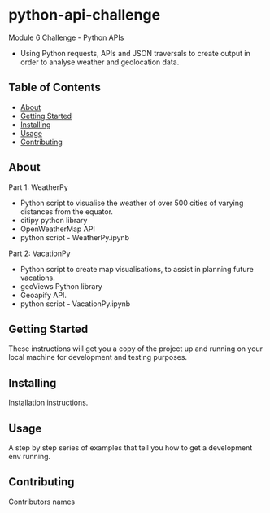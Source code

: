 # python-api-challenge
Module 6 Challenge - Python APIs
- Using Python requests, APIs and JSON traversals to create output in order to analyse weather and geolocation data.

## Table of Contents

- [About](#about)
- [Getting Started](#getting_started)
- [Installing](#installing)
- [Usage](#usage)
- [Contributing](#contributing)

## About
Part 1: WeatherPy
- Python script to visualise the weather of over 500 cities of varying distances from the equator.
- citipy python library
- OpenWeatherMap API
- python script - WeatherPy.ipynb

Part 2: VacationPy
- Python script to create map visualisations, to assist in planning future vacations.
- geoViews Python library
- Geoapify API.
- python script - VacationPy.ipynb

## Getting Started
These instructions will get you a copy of the project up and running on your local machine for development and testing purposes.

## Installing
Installation instructions.

## Usage
A step by step series of examples that tell you how to get a development env running.

## Contributing
Contributors names
